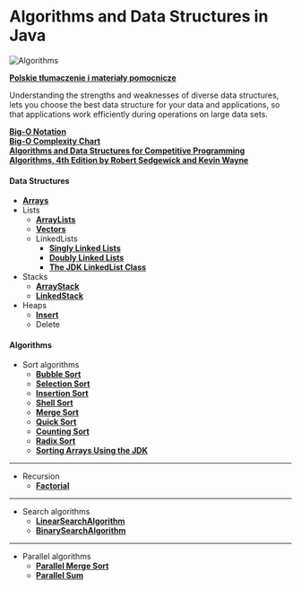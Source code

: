# Algorithms and Data Structures in Java

![Algorithms](https://img.shields.io/badge/Algorithms--And--Data--Structures-Programming--in--Java-green.svg?longCache=true&style=for-the-badge)

**[Polskie tłumaczenie i materiały pomocnicze](https://github.com/jszlenk/Algorithms-and-Data-Structures-in-Java/blob/master/docs/READMEPL.md)**


Understanding the strengths and weaknesses of diverse data structures, lets you choose the best data structure for your data and applications, so that applications work efficiently during operations on large data sets.

**[Big-O Notation](https://en.wikipedia.org/wiki/Big_O_notation)** <br>
**[Big-O Complexity Chart](http://bigocheatsheet.com/)** <br>
**[Algorithms and Data Structures for Competitive Programming](https://www.geeksforgeeks.org/top-algorithms-and-data-structures-for-competitive-programming/)** <br>
**[Algorithms, 4th Edition by Robert Sedgewick and Kevin Wayne](https://algs4.cs.princeton.edu/home/)**

#### Data Structures

- **[Arrays](https://github.com/jszlenk/Algorithms-and-Data-Structures-in-Java/tree/master/Arrays/src)**
- Lists
    -  **[ArrayLists](https://github.com/jszlenk/Algorithms-and-Data-Structures-in-Java/tree/master/Lists/src/ArrayLists)**
    -  **[Vectors](https://github.com/jszlenk/Algorithms-and-Data-Structures-in-Java/tree/master/Lists/src/Vectors)**
    - LinkedLists
      -  **[Singly Linked Lists](https://github.com/jszlenk/Algorithms-and-Data-Structures-in-Java/tree/master/Lists/src/LinkedLists/SinglyLinkedList)**
      -  **[Doubly Linked Lists](https://github.com/jszlenk/Algorithms-and-Data-Structures-in-Java/tree/master/Lists/src/LinkedLists/DoublyLinkedList)**
      -  **[The JDK LinkedList Class](https://github.com/jszlenk/Algorithms-and-Data-Structures-in-Java/tree/master/Lists/src/LinkedLists/JDKLinkedList)**
- Stacks
    -  **[ArrayStack](https://github.com/jszlenk/Algorithms-and-Data-Structures-in-Java/tree/master/Stacks/src/ArrayStack)**
    -  **[LinkedStack](https://github.com/jszlenk/Algorithms-and-Data-Structures-in-Java/tree/master/Stacks/src/LinkedStack)**
- Heaps
    -  **[Insert](https://github.com/jszlenk/Algorithms-and-Data-Structures-in-Java/tree/master/Heaps/src/Insert)**
    -  Delete



#### Algorithms
- Sort algorithms
  -  **[Bubble Sort](https://github.com/jszlenk/Algorithms-and-Data-Structures-in-Java/tree/master/SortAlgorithms/src/BubbleSort)**
  -  **[Selection Sort](https://github.com/jszlenk/Algorithms-and-Data-Structures-in-Java/tree/master/SortAlgorithms/src/SelectionSort)**
  -  **[Insertion Sort](https://github.com/jszlenk/Algorithms-and-Data-Structures-in-Java/tree/master/SortAlgorithms/src/InsertionSort)**
  -  **[Shell Sort](https://github.com/jszlenk/Algorithms-and-Data-Structures-in-Java/tree/master/SortAlgorithms/src/ShellSort)**
  -  **[Merge Sort](https://github.com/jszlenk/Algorithms-and-Data-Structures-in-Java/tree/master/SortAlgorithms/src/MergeSort)**
  -  **[Quick Sort](https://github.com/jszlenk/Algorithms-and-Data-Structures-in-Java/tree/master/SortAlgorithms/src/QuickSort)**
  -  **[Counting Sort](https://github.com/jszlenk/Algorithms-and-Data-Structures-in-Java/tree/master/SortAlgorithms/src/CountingSort)**
  -  **[Radix Sort](https://github.com/jszlenk/Algorithms-and-Data-Structures-in-Java/tree/master/SortAlgorithms/src/RadixSort)**
  -  **[Sorting Arrays Using the JDK](https://github.com/jszlenk/Algorithms-and-Data-Structures-in-Java/tree/master/SortAlgorithms/src/ArraysSortInJDK)**

---

- Recursion
  -  **[Factorial](https://github.com/jszlenk/Algorithms-and-Data-Structures-in-Java/tree/master/Recursion/src/Factorial)**

---
  
- Search algorithms
  -  **[LinearSearchAlgorithm](https://github.com/jszlenk/Algorithms-and-Data-Structures-in-Java/tree/master/SearchAlgorithms/src/LinearSearchAlgorithm)**
  -  **[BinarySearchAlgorithm](https://github.com/jszlenk/Algorithms-and-Data-Structures-in-Java/tree/master/SearchAlgorithms/src/BinarySearchAlgorithm)**

---

- Parallel algorithms
  -  **[Parallel Merge Sort](https://github.com/jszlenk/Algorithms-and-Data-Structures-in-Java/tree/master/ParallelAlgorithms/src/MergeSort)**
  -  **[Parallel Sum](https://github.com/jszlenk/Algorithms-and-Data-Structures-in-Java/tree/master/ParallelAlgorithms/src/Sum)**

